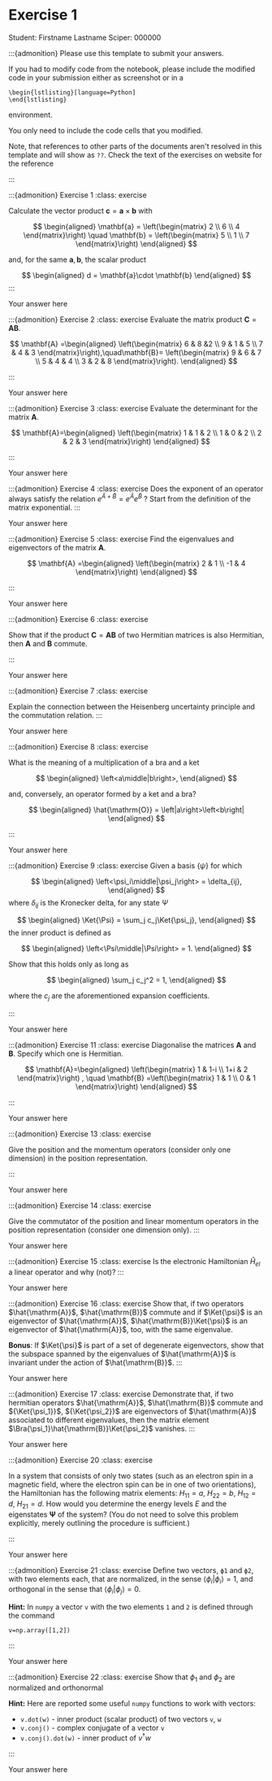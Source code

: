 # Exercise 1

Student:  Firstname Lastname    Sciper: 000000

:::{admonition} Please use this template to submit your answers. 

If you had to modify code from the notebook, please include the modified code in your submission either as screenshot or in a 

```
\begin{lstlisting}[language=Python]
\end{lstlisting}
```


environment. 

You only need to include the code cells that you modified.

Note, that references to other parts of the documents aren't resolved in this template and will show as `??`. Check the text of the exercises on website for the reference

:::

:::{admonition} Exercise 1
:class: exercise

 Calculate the vector product $\mathbf{c}=\mathbf{a}\times\mathbf{b}$
    with 

   $$
    \begin{aligned}
     \mathbf{a} = \left(\begin{matrix}
     2 \\ 6 \\ 4
     \end{matrix}\right)
     \quad
     \mathbf{b} = \left(\begin{matrix}
     5 \\ 1 \\ 7
     \end{matrix}\right)
     \end{aligned}
    $$

  and, for the same $\mathbf{a},\mathbf{b}$, the scalar product
    
   $$
    \begin{aligned}
     d = \mathbf{a}\cdot \mathbf{b}
     \end{aligned}
   $$
:::

Your answer here

:::{admonition} Exercise 2
:class: exercise
 Evaluate the matrix product $\mathbf{C} = \mathbf{A}\mathbf{B}$.

   $$
    \mathbf{A} =\begin{aligned}
     \left(\begin{matrix}
     6 & 8 &2 \\ 9 & 1 & 5 \\ 7 & 4 & 3
     \end{matrix}\right),\quad\mathbf{B}=
      \left(\begin{matrix}
     9 & 6 & 7 \\ 5 & 4 & 4 \\  3 & 2 & 8
     \end{matrix}\right).
     \end{aligned}
    $$

:::

Your answer here

:::{admonition} Exercise 3
:class: exercise
Evaluate the determinant for the matrix $\mathbf{A}$.
    
 $$
    \mathbf{A}=\begin{aligned}
     \left(\begin{matrix}
     1 & 1 & 2 \\ 1 & 0 & 2 \\ 2 & 2 & 3
     \end{matrix}\right)
     \end{aligned}
 $$

:::

Your answer here

:::{admonition} Exercise 4
:class: exercise
 Does the exponent of an operator always satisfy the relation
    $e^{\hat{A}+\hat{B}} = e^{\hat{A}}e^{\hat{B}}$ ? Start from the
    definition of the matrix exponential.
:::

Your answer here

:::{admonition} Exercise 5
:class: exercise
Find the eigenvalues and eigenvectors of the matrix $\mathbf{A}$.
    
  $$
    \mathbf{A} =\begin{aligned}
     \left(\begin{matrix}
     2 & 1 \\ -1 & 4
     \end{matrix}\right)
    \end{aligned}
  $$

:::

Your answer here

:::{admonition} Exercise 6
:class: exercise

 Show that if the product $\mathbf{C}=\mathbf{A}\mathbf{B}$ of two
    Hermitian matrices is also Hermitian, then $\mathbf{A}$ and
    $\mathbf{B}$ commute.

:::

Your answer here

:::{admonition} Exercise 7
:class: exercise

Explain the connection between the Heisenberg uncertainty principle and
the commutation relation.
:::

Your answer here

:::{admonition} Exercise 8
:class: exercise

 What is the meaning of a multiplication of a bra and a ket
    
  $$
    \begin{aligned}
     \left<a\middle|b\right>,
     \end{aligned}
  $$
    
   and, conversely, an operator formed by a ket and a bra? 

  $$
    \begin{aligned}
     \hat{\mathrm{O}} = \left|a\right>\left<b\right|
     \end{aligned}
  $$

:::

Your answer here

:::{admonition} Exercise 9
:class: exercise
 Given a basis $\left\{\psi\right\}$ for which 
    
   $$
    \begin{aligned}
     \left<\psi_i\middle|\psi_j\right> = \delta_{ij},
     \end{aligned}
   $$
   where $\delta_{ij}$ is the Kronecker delta, for any  state $\Psi$ 

  $$
    \begin{aligned}
     \Ket{\Psi} = \sum_j c_j\Ket{\psi_j},
     \end{aligned}
   $$
   the inner product is defined as 

   $$
     \begin{aligned}
     \left<\Psi\middle|\Psi\right> = 1.
     \end{aligned}
   $$

   Show that this holds only as long as    
   
   $$
    \begin{aligned}
     \sum_j c_j^2 = 1,
     \end{aligned}
    $$

   where the $c_j$ are the aforementioned expansion coefficients.

:::

Your answer here

:::{admonition} Exercise 11
:class: exercise
 Diagonalise the matrices $\mathbf{A}$ and $\mathbf{B}$. Specify which one is Hermitian.
    
 $$
    \mathbf{A}=\begin{aligned}
     \left(\begin{matrix}
     1 & 1-i \\ 1+i & 2
     \end{matrix}\right)
     , \quad
     \mathbf{B} =\left(\begin{matrix}
     1 & 1 \\ 0 & 1
     \end{matrix}\right)
     \end{aligned}
 $$

:::

Your answer here

:::{admonition} Exercise 13
:class: exercise

 Give the position and the momentum operators (consider only one
    dimension) in the position representation.

:::

Your answer here

:::{admonition} Exercise 14
:class: exercise

Give the commutator of the position and linear momentum operators in
    the position representation (consider one dimension only).
:::

Your answer here

:::{admonition} Exercise 15
:class: exercise
  Is the electronic Hamiltonian $\hat{H}_{el}$ a linear operator and
    why (not)?
:::

Your answer here

:::{admonition} Exercise 16
:class: exercise
 Show that, if two operators $\hat{\mathrm{A}}$, $\hat{\mathrm{B}}$
    commute and if $\Ket{\psi}$ is an eigenvector of $\hat{\mathrm{A}}$,
    $\hat{\mathrm{B}}\Ket{\psi}$ is an eigenvector of
    $\hat{\mathrm{A}}$, too, with the same eigenvalue.

**Bonus**:  If $\Ket{\psi}$ is part of a set of degenerate
    eigenvectors, show that the subspace spanned by the eigenvalues of
    $\hat{\mathrm{A}}$ is invariant under the action of
    $\hat{\mathrm{B}}$.
:::

Your answer here

:::{admonition} Exercise 17
:class: exercise
 Demonstrate that, if two hermitian operators $\hat{\mathrm{A}}$,
    $\hat{\mathrm{B}}$ commute and ${\Ket{\psi_1}}$, ${\Ket{\psi_2}}$
    are eigenvectors of $\hat{\mathrm{A}}$ associated to different
    eigenvalues, then the matrix element
    $\Bra{\psi_1}\hat{\mathrm{B}}\Ket{\psi_2}$ vanishes.
:::

Your answer here

:::{admonition} Exercise 20
:class: exercise

In a system that consists of only two states (such as an electron spin
in a magnetic field, where the electron spin can be in one of two
orientations), the Hamiltonian has the following matrix elements:
$H_{11}=a, \ H_{22}=b, \ H_{12}=d, \ H_{21}=d$. How would you determine
the energy levels $E$ and the eigenstates $\mathbf{\Psi}$ of the system?
(You do not need to solve this problem explicitly, merely outlining the
procedure is sufficient.)

:::

Your answer here

:::{admonition} Exercise 21
:class: exercise
Define two vectors, `ϕ1` and `ϕ2`, with two elements each, that are normalized, in the sense $\langle\phi_i|\phi_i\rangle=1$, and orthogonal in the sense that $\langle\phi_i|\phi_j\rangle=0$.

**Hint:** In `numpy` a vector `v` with the two elements `1` and `2` is defined through the command
```
v=np.array([1,2])
```
:::

Your answer here

:::{admonition} Exercise 22
:class: exercise
Show that $\phi_1$ and $\phi_2$ are normalized and orthonormal

**Hint:** Here are reported some useful `numpy` functions to work with vectors:
* `v.dot(w)` - inner product (scalar product) of two vectors `v`, `w`
* `v.conj()` - complex conjugate of a vector `v`
* `v.conj().dot(w)` - inner product of $v^\dagger w$

:::

Your answer here
